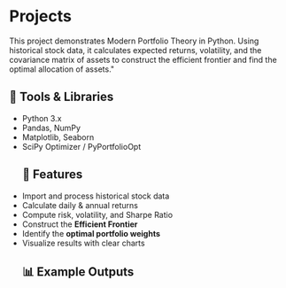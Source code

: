 # Projects
This project demonstrates Modern Portfolio Theory in Python. Using historical stock data, it calculates expected returns, volatility, and the covariance matrix of assets to construct the efficient frontier and find the optimal allocation of assets."
 ## 🔧 Tools & Libraries
- Python 3.x
- Pandas, NumPy
- Matplotlib, Seaborn
- SciPy Optimizer / PyPortfolioOpt
  ## 🚀 Features
- Import and process historical stock data
- Calculate daily & annual returns
- Compute risk, volatility, and Sharpe Ratio
- Construct the **Efficient Frontier**
- Identify the **optimal portfolio weights**
- Visualize results with clear charts
  ## 📊 Example Outputs
  
